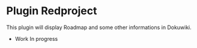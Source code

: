# Plugin Redproject
This plugin will display Roadmap and some other informations in Dokuwiki.

  * Work In progress
